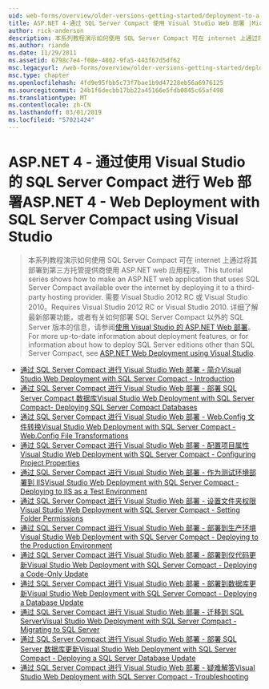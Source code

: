 ```yaml
---
uid: web-forms/overview/older-versions-getting-started/deployment-to-a-hosting-provider/index
title: ASP.NET 4-通过 SQL Server Compact 使用 Visual Studio Web 部署 |Microsoft Docs
author: rick-anderson
description: 本系列教程演示如何使用 SQL Server Compact 可在 internet 上通过将其部署到第三方 h 使用 ASP.NET web 应用程序...
ms.author: riande
ms.date: 11/29/2011
ms.assetid: 6798c7e4-f08e-4802-9fa5-443f67d5df62
msc.legacyurl: /web-forms/overview/older-versions-getting-started/deployment-to-a-hosting-provider
msc.type: chapter
ms.openlocfilehash: 4fd9e95fbb5c73f7bae1b9d47228eb56a6976125
ms.sourcegitcommit: 24b1f6decbb17bb22a45166e5fdb0845c65af498
ms.translationtype: MT
ms.contentlocale: zh-CN
ms.lasthandoff: 03/01/2019
ms.locfileid: "57021424"
---
```

<a name="aspnet-4---web-deployment-with-sql-server-compact-using-visual-studio"></a><span data-ttu-id="d28f2-103">ASP.NET 4 - 通过使用 Visual Studio 的 SQL Server Compact 进行 Web 部署</span><span class="sxs-lookup"><span data-stu-id="d28f2-103">ASP.NET 4 - Web Deployment with SQL Server Compact using Visual Studio</span></span>
====================
> <span data-ttu-id="d28f2-104">本系列教程演示如何使用 SQL Server Compact 可在 internet 上通过将其部署到第三方托管提供商使用 ASP.NET web 应用程序。</span><span class="sxs-lookup"><span data-stu-id="d28f2-104">This tutorial series shows how to make an ASP.NET web application that uses SQL Server Compact available over the internet by deploying it to a third-party hosting provider.</span></span> <span data-ttu-id="d28f2-105">需要 Visual Studio 2012 RC 或 Visual Studio 2010。</span><span class="sxs-lookup"><span data-stu-id="d28f2-105">Requires Visual Studio 2012 RC or Visual Studio 2010.</span></span> <span data-ttu-id="d28f2-106">详细了解最新部署功能，或者有关如何部署 SQL Server Compact 以外的 SQL Server 版本的信息，请参阅[使用 Visual Studio 的 ASP.NET Web 部署](../../deployment/visual-studio-web-deployment/introduction.md)。</span><span class="sxs-lookup"><span data-stu-id="d28f2-106">For more up-to-date information about deployment features, or for information about how to deploy SQL Server editions other than SQL Server Compact, see [ASP.NET Web Deployment using Visual Studio](../../deployment/visual-studio-web-deployment/introduction.md).</span></span>


- [<span data-ttu-id="d28f2-107">通过 SQL Server Compact 进行 Visual Studio Web 部署 - 简介</span><span class="sxs-lookup"><span data-stu-id="d28f2-107">Visual Studio Web Deployment with SQL Server Compact - Introduction</span></span>](deployment-to-a-hosting-provider-introduction-1-of-12.md)
- [<span data-ttu-id="d28f2-108">通过 SQL Server Compact 进行 Visual Studio Web 部署 - 部署 SQL Server Compact 数据库</span><span class="sxs-lookup"><span data-stu-id="d28f2-108">Visual Studio Web Deployment with SQL Server Compact- Deploying SQL Server Compact Databases</span></span>](deployment-to-a-hosting-provider-deploying-sql-server-compact-databases-2-of-12.md)
- [<span data-ttu-id="d28f2-109">通过 SQL Server Compact 进行 Visual Studio Web 部署 - Web.Config 文件转换</span><span class="sxs-lookup"><span data-stu-id="d28f2-109">Visual Studio Web Deployment with SQL Server Compact - Web.Config File Transformations</span></span>](deployment-to-a-hosting-provider-web-config-file-transformations-3-of-12.md)
- [<span data-ttu-id="d28f2-110">通过 SQL Server Compact 进行 Visual Studio Web 部署 - 配置项目属性</span><span class="sxs-lookup"><span data-stu-id="d28f2-110">Visual Studio Web Deployment with SQL Server Compact - Configuring Project Properties</span></span>](deployment-to-a-hosting-provider-configuring-project-properties-4-of-12.md)
- [<span data-ttu-id="d28f2-111">通过 SQL Server Compact 进行 Visual Studio Web 部署 - 作为测试环境部署到 IIS</span><span class="sxs-lookup"><span data-stu-id="d28f2-111">Visual Studio Web Deployment with SQL Server Compact - Deploying to IIS as a Test Environment</span></span>](deployment-to-a-hosting-provider-deploying-to-iis-as-a-test-environment-5-of-12.md)
- [<span data-ttu-id="d28f2-112">通过 SQL Server Compact 进行 Visual Studio Web 部署 - 设置文件夹权限</span><span class="sxs-lookup"><span data-stu-id="d28f2-112">Visual Studio Web Deployment with SQL Server Compact - Setting Folder Permissions</span></span>](deployment-to-a-hosting-provider-setting-folder-permissions-6-of-12.md)
- [<span data-ttu-id="d28f2-113">通过 SQL Server Compact 进行 Visual Studio Web 部署 - 部署到生产环境</span><span class="sxs-lookup"><span data-stu-id="d28f2-113">Visual Studio Web Deployment with SQL Server Compact - Deploying to the Production Environment</span></span>](deployment-to-a-hosting-provider-deploying-to-the-production-environment-7-of-12.md)
- [<span data-ttu-id="d28f2-114">通过 SQL Server Compact 进行 Visual Studio Web 部署 - 部署到仅代码更新</span><span class="sxs-lookup"><span data-stu-id="d28f2-114">Visual Studio Web Deployment with SQL Server Compact - Deploying a Code-Only Update</span></span>](deployment-to-a-hosting-provider-deploying-a-code-only-update-8-of-12.md)
- [<span data-ttu-id="d28f2-115">通过 SQL Server Compact 进行 Visual Studio Web 部署 - 部署到数据库更新</span><span class="sxs-lookup"><span data-stu-id="d28f2-115">Visual Studio Web Deployment with SQL Server Compact - Deploying a Database Update</span></span>](deployment-to-a-hosting-provider-deploying-a-database-update-9-of-12.md)
- [<span data-ttu-id="d28f2-116">通过 SQL Server Compact 进行 Visual Studio Web 部署 - 迁移到 SQL Server</span><span class="sxs-lookup"><span data-stu-id="d28f2-116">Visual Studio Web Deployment with SQL Server Compact - Migrating to SQL Server</span></span>](deployment-to-a-hosting-provider-migrating-to-sql-server-10-of-12.md)
- [<span data-ttu-id="d28f2-117">通过 SQL Server Compact 进行 Visual Studio Web 部署 - 部署 SQL Server 数据库更新</span><span class="sxs-lookup"><span data-stu-id="d28f2-117">Visual Studio Web Deployment with SQL Server Compact - Deploying a SQL Server Database Update</span></span>](deployment-to-a-hosting-provider-deploying-a-sql-server-database-update-11-of-12.md)
- [<span data-ttu-id="d28f2-118">通过 SQL Server Compact 进行 Visual Studio Web 部署 - 疑难解答</span><span class="sxs-lookup"><span data-stu-id="d28f2-118">Visual Studio Web Deployment with SQL Server Compact - Troubleshooting</span></span>](deployment-to-a-hosting-provider-creating-and-installing-deployment-packages-12-of-12.md)
